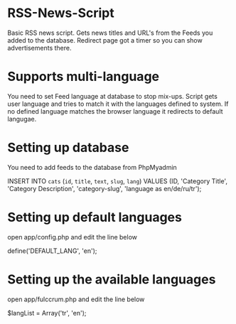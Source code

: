 # RSS-News-Script
Basic RSS news script. Gets news titles and URL's from the Feeds you added to the database. Redirect page got a timer so you can show advertisements there.

# Supports multi-language
You need to set Feed language at database to stop mix-ups. Script gets user language and tries to match it with the languages defined to system. If no defined language
matches the browser language it redirects to default langugae.

# Setting up database
You need to add feeds to the database from PhpMyadmin

INSERT INTO `cats` (`id`, `title`, `text`, `slug`, `lang`) VALUES (ID, 'Category Title', 'Category Description', 'category-slug', 'language as en/de/ru/tr');

# Setting up default languages

open app/config.php and edit the line below

define('DEFAULT_LANG', 'en'); 

# Setting up the available languages

open app/fulccrum.php and edit the line below

$langList = Array('tr', 'en');
